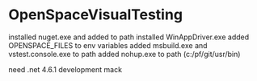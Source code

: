 # OpenSpaceVisualTesting


installed nuget.exe and added to path
installed WinAppDriver.exe
added OPENSPACE_FILES to env variables
added msbuild.exe and vstest.console.exe to path
added nohup.exe to path (c:/pf/git/usr/bin)


need .net 4.6.1 development mack
